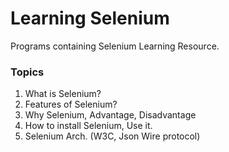 # Learning Selenium

Programs containing Selenium Learning Resource.

### Topics
1. What is Selenium?
2. Features of Selenium?
3. Why Selenium, Advantage, Disadvantage
4. How to install Selenium, Use it.
5. Selenium Arch. (W3C, Json Wire protocol)